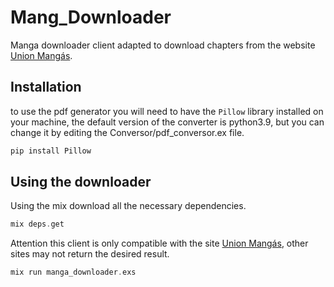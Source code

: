 # Mang_Downloader

Manga downloader client adapted to download chapters from the website [Union Mangás](https://unionmangas.top/home).

## Installation

to use the pdf generator you will need to have the `Pillow` library installed on your machine, the default version of the converter is python3.9, but you can change it by editing the Conversor/pdf_conversor.ex file.

```python
pip install Pillow
```

## Using the downloader 

Using the mix download all the necessary dependencies.

```elixir
mix deps.get 
```

Attention this client is only compatible with the site [Union Mangás](https://unionmangas.top/home), other sites may not return the desired result.

```elixir
mix run manga_downloader.exs 
```
